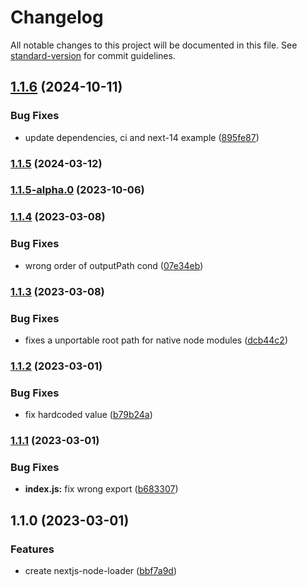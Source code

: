 # Changelog

All notable changes to this project will be documented in this file. See [standard-version](https://github.com/conventional-changelog/standard-version) for commit guidelines.

## [1.1.6](https://github.com/eisberg-labs/nextjs-node-loader/compare/v1.1.5...v1.1.6) (2024-10-11)


### Bug Fixes

* update dependencies, ci and next-14 example ([895fe87](https://github.com/eisberg-labs/nextjs-node-loader/commit/895fe872ffd0f4f720074d119260ed1d0ab941c2))

### [1.1.5](https://github.com/eisberg-labs/nextjs-node-loader/compare/v1.1.5-alpha.0...v1.1.5) (2024-03-12)

### [1.1.5-alpha.0](https://github.com/eisberg-labs/nextjs-node-loader/compare/v1.1.4...v1.1.5-alpha.0) (2023-10-06)

### [1.1.4](https://github.com/eisberg-labs/nextjs-node-loader/compare/v1.1.3...v1.1.4) (2023-03-08)


### Bug Fixes

* wrong order of outputPath cond ([07e34eb](https://github.com/eisberg-labs/nextjs-node-loader/commit/07e34ebe76604223ee032b8c98491a01f87aa49e))

### [1.1.3](https://github.com/eisberg-labs/nextjs-node-loader/compare/v1.1.2...v1.1.3) (2023-03-08)


### Bug Fixes

* fixes a unportable root path for native node modules ([dcb44c2](https://github.com/eisberg-labs/nextjs-node-loader/commit/dcb44c2b29179dfbe38c12ce5cecbd343bfc6cc6))

### [1.1.2](https://github.com/eisberg-labs/nextjs-node-loader/compare/v1.1.1...v1.1.2) (2023-03-01)


### Bug Fixes

* fix hardcoded value ([b79b24a](https://github.com/eisberg-labs/nextjs-node-loader/commit/b79b24a95407b2463b77b0b1e57d94a87191b086))

### [1.1.1](https://github.com/eisberg-labs/nextjs-node-loader/compare/v1.1.0...v1.1.1) (2023-03-01)


### Bug Fixes

* **index.js:** fix wrong export ([b683307](https://github.com/eisberg-labs/nextjs-node-loader/commit/b6833075e01e85aac348889c1cefa739ee280295))

## 1.1.0 (2023-03-01)


### Features

* create nextjs-node-loader ([bbf7a9d](https://github.com/eisberg-labs/nextjs-node-loader/commit/bbf7a9dcfd7220e29782032eb105669574839d26))
